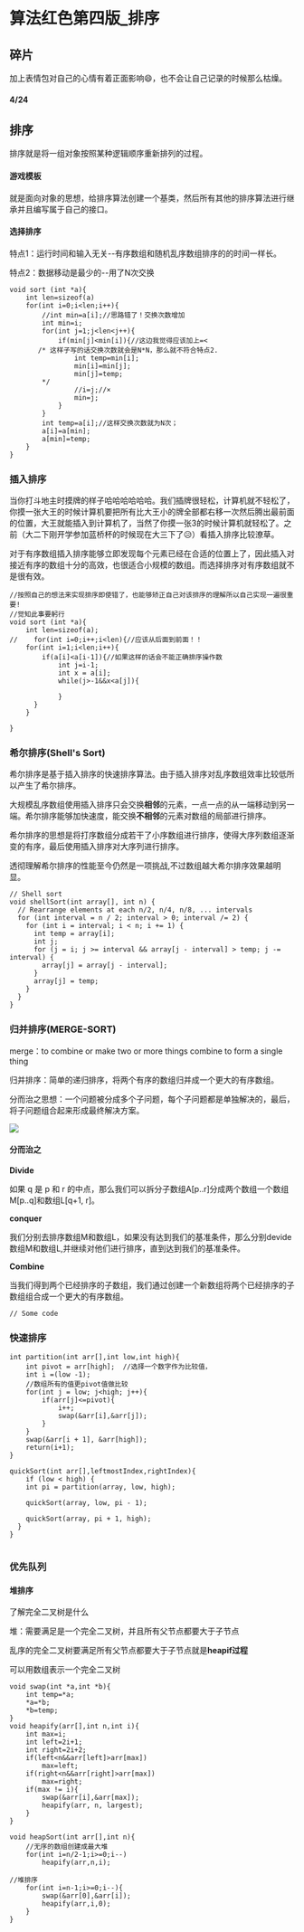 # 算法红色第四版\_排序

## 碎片

加上表情包对自己的心情有着正面影响😄，也不会让自己记录的时候那么枯燥。

#### 4/24



## 排序

排序就是将一组对象按照某种逻辑顺序重新排列的过程。

#### 游戏模板

就是面向对象的思想，给排序算法创建一个基类，然后所有其他的排序算法进行继承并且编写属于自己的接口。

#### &#x20;选择排序

特点1：运行时间和输入无关--有序数组和随机乱序数组排序的的时间一样长。

特点2：数据移动是最少的--用了N次交换

```
void sort (int *a){
    int len=sizeof(a)
    for(int i=0;i<len;i++){
        //int min=a[i];//思路错了！交换次数增加
        int min=i;
        for(int j=1;j<len<j++){
            if(min[j]<min[i]){//这边我觉得应该加上=<
       /* 这样子写的话交换次数就会是N*N，那么就不符合特点2.
                int temp=min[i];
                min[i]=min[j];
                min[j]=temp;
        */        
                //i=j;//×
                min=j;
            }
        }
        int temp=a[i];//这样交换次数就为N次；
        a[i]=a[min];
        a[min]=temp;
    }
}
```

### 插入排序

当你打斗地主时摸牌的样子哈哈哈哈哈哈。我们插牌很轻松，计算机就不轻松了，你摸一张大王的时候计算机要把所有比大王小的牌全部都右移一次然后腾出最前面的位置，大王就能插入到计算机了，当然了你摸一张3的时候计算机就轻松了。之前（大二下刚开学参加蓝桥杯的时候现在大三下了😥）看插入排序比较潦草。

对于有序数组插入排序能够立即发现每个元素已经在合适的位置上了，因此插入对接近有序的数组十分的高效，也很适合小规模的数组。而选择排序对有序数组就不是很有效。

```
//按照自己的想法来实现排序即使错了，也能够矫正自己对该排序的理解所以自己实现一遍很重要!
//觉知此事要躬行
void sort (int *a){
    int len=sizeof(a);
//    for(int i=0;i++;i<len){//应该从后面到前面！！
    for(int i=1;i<len;i++){
        if(a[i]<a[i-1]){//如果这样的话会不能正确排序操作数
            int j=i-1;
            int x = a[i];
            while(j>-1&&x<a[j]){
                
            }
      }
    }
    
}
```

### 希尔排序(Shell's Sort)

希尔排序是基于插入排序的快速排序算法。由于插入排序对乱序数组效率比较低所以产生了希尔排序。

大规模乱序数组使用插入排序只会交换**相邻**的元素，一点一点的从一端移动到另一端。希尔排序能够加快速度，能交换**不相邻**的元素对数组的局部进行排序。

希尔排序的思想是将打序数组分成若干了小序数组进行排序，使得大序列数组逐渐变的有序，最后使用插入排序对大序列进行排序。

透彻理解希尔排序的性能至今仍然是一项挑战,不过数组越大希尔排序效果越明显。

```
// Shell sort
void shellSort(int array[], int n) {
  // Rearrange elements at each n/2, n/4, n/8, ... intervals
  for (int interval = n / 2; interval > 0; interval /= 2) {
    for (int i = interval; i < n; i += 1) {
      int temp = array[i];
      int j;
      for (j = i; j >= interval && array[j - interval] > temp; j -= interval) {
        array[j] = array[j - interval];
      }
      array[j] = temp;
    }
  }
}
```

### 归并排序(MERGE-SORT)

merge：to combine or make two or more things combine to form a single thing

归并排序：简单的递归排序，将两个有序的数组归并成一个更大的有序数组。

分而治之思想：一个问题被分成多个子问题，每个子问题都是单独解决的，最后，将子问题组合起来形成最终解决方案。

![](<../.gitbook/assets/image (2).png>)

#### 分而治之

**Divide**

如果 q 是 p 和 r 的中点，那么我们可以拆分子数组A\[p..r]分成两个数组一个数组M\[p..q]和数组L\[q+1, r]。

**conquer**

我们分别去排序数组M和数组L，如果没有达到我们的基准条件，那么分别devide数组M和数组L,并继续对他们进行排序，直到达到我们的基准条件。

**Combine**

当我们得到两个已经排序的子数组，我们通过创建一个新数组将两个已经排序的子数组组合成一个更大的有序数组。

```
// Some code
```

### 快速排序

```
int partition(int arr[],int low,int high){
    int pivot = arr[high];  //选择一个数字作为比较值，
    int i =(low -1);
    //数组所有的值更pivot值做比较
    for(int j = low; j<high; j++){
        if(arr[j]<=pivot){
            i++;
            swap(&arr[i],&arr[j]);
        }
    }
    swap(&arr[i + 1], &arr[high]);
    return(i+1);
}

quickSort(int arr[],leftmostIndex,rightIndex){
    if (low < high) {
    int pi = partition(array, low, high);
    
    quickSort(array, low, pi - 1);
    
    quickSort(array, pi + 1, high);
  }
}
    
```

### 优先队列

#### 堆排序

了解完全二叉树是什么

堆：需要满足是一个完全二叉树，并且所有父节点都要大于子节点

乱序的完全二叉树要满足所有父节点都要大于子节点就是**heapif过程**

可以用数组表示一个完全二叉树

```
void swap(int *a,int *b){
    int temp=*a;
    *a=*b;
    *b=temp;
}
void heapify(arr[],int n,int i){
    int max=i;
    int left=2i+1;
    int right=2i+2;
    if(left<n&&arr[left]>arr[max])
        max=left;
    if(right<n&&arr[right]>arr[max])
        max=right;  
    if(max != i){
        swap(&arr[i],&arr[max]);
        heapify(arr, n, largest);
    }      
}

void heapSort(int arr[],int n){
    //无序的数组创建成最大堆
    for(int i=n/2-1;i>=0;i--)
        heapify(arr,n,i);
  
//堆排序
    for(int i=n-1;i>=0;i--){
        swap(&arr[0],&arr[i]);
        heapify(arr,i,0);
    }      
}



```

